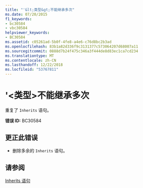 ```yaml
---
title: "'&lt;类型&gt;不能继承多次"
ms.date: 07/20/2015
f1_keywords:
- bc30584
- vbc30584
helpviewer_keywords:
- BC30584
ms.assetid: c05261ad-5b0f-4fe8-a4e6-c76d8bc2b3ad
ms.openlocfilehash: 83b1a82d336f9c3131377c573064207d68007a11
ms.sourcegitcommit: 0888d7b24f475c346a3f444de8d83ec1ca7cd234
ms.translationtype: MT
ms.contentlocale: zh-CN
ms.lasthandoff: 12/22/2018
ms.locfileid: "53767811"
---
```

# <a name="lttypegt-cannot-be-inherited-more-than-once"></a>'&lt;类型&gt;不能继承多次
重复了 `Inherits` 语句。  
  
 **错误 ID:** BC30584  
  
## <a name="to-correct-this-error"></a>更正此错误  
  
-   删除多余的 `Inherits` 语句。  
  
## <a name="see-also"></a>请参阅  
 [Inherits 语句](../../visual-basic/language-reference/statements/inherits-statement.md)
